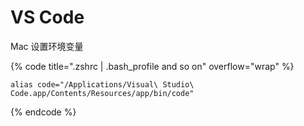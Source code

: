 # VS Code

Mac 设置环境变量

{% code title=".zshrc | .bash_profile and so on" overflow="wrap" %}
```
alias code="/Applications/Visual\ Studio\ Code.app/Contents/Resources/app/bin/code"
```
{% endcode %}


